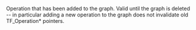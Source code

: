 Operation that has been added to the graph. Valid until the graph is deleted -- in particular adding a new operation to the graph does not  invalidate old TF_Operation* pointers.